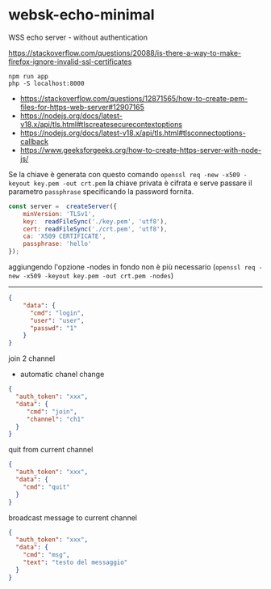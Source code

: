 # websk-echo-minimal
WSS echo server - without authentication

https://stackoverflow.com/questions/20088/is-there-a-way-to-make-firefox-ignore-invalid-ssl-certificates

```shell
npm run app
php -S localhost:8000
```

* https://stackoverflow.com/questions/12871565/how-to-create-pem-files-for-https-web-server#12907165
* https://nodejs.org/docs/latest-v18.x/api/tls.html#tlscreatesecurecontextoptions
* https://nodejs.org/docs/latest-v18.x/api/tls.html#tlsconnectoptions-callback
* https://www.geeksforgeeks.org/how-to-create-https-server-with-node-js/

Se la chiave è generata con questo comando `openssl req -new -x509 -keyout key.pem -out crt.pem`
la chiave privata è cifrata e serve passare il parametro `passphrase` specificando la password fornita.

```js
const server =  createServer({
    minVersion: 'TLSv1',
    key:  readFileSync('./key.pem', 'utf8'),
    cert: readFileSync('./crt.pem', 'utf8'),
    ca: 'X509 CERTIFICATE',
    passphrase: 'hello'
});
```
aggiungendo l'opzione -nodes in fondo non è più necessario 
(`openssl req -new -x509 -keyout key.pem -out crt.pem -nodes`)


---

```json
{
    "data": {
      "cmd": "login",
      "user": "user",
      "passwd": "1"
    }
}
```

join 2 channel
- automatic chanel change

```json
{
  "auth_token": "xxx",
  "data": {
     "cmd": "join",
     "channel": "ch1"
  }
}
```

quit from current channel
```json
{
  "auth_token": "xxx",
  "data": {
    "cmd": "quit"
  }
}
```

broadcast message to current channel
```json
{
  "auth_token": "xxx",
  "data": {
    "cmd": "msg",
    "text": "testo del messaggio"
  }
}
```
